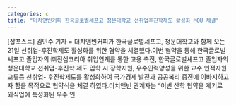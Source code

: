 ```yaml
---
categories: c
title: "더치앤빈커피 한국글로벌셰프고 청운대학교 선취업후진학제도 활성화 MOU 체결"
---
```

[잡포스트] 김민수 기자 = 더치앤빈커피가 한국글로벌셰프고, 청운대학교와 함께 오는 21일 선취업-후진학제도 활성화를 위한 협약을 체결했다.이번 협약을 통해 한국글로벌셰프고 졸업자의 ㈜진심코리아 취업연계를 통한 고용 촉진, 한국글로벌셰프고 졸업자의 청운대학교 선취업-후진학 제도 입학 시 장학지원, 우수인력양성을 위한 교수 인적자원 교류등 선취업- 후진학제도를 활성화하여 국가경제 발전과 공공복리 증진에 이바지하고자 함을 목적으로 협약식을 체결 하였다.더치앤빈 관계자는 “이번 산학 협약을 계기로 외식업에 특성화된 우수 인